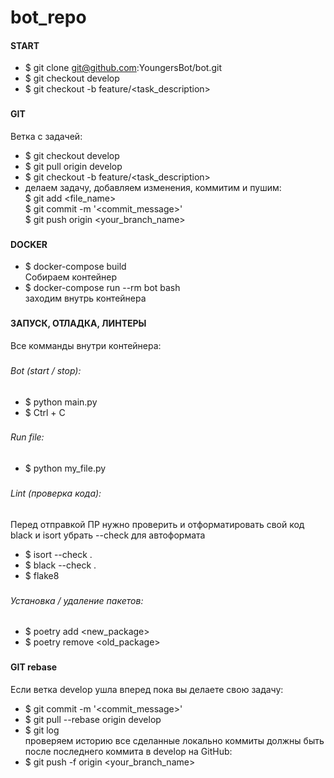# bot_repo

#### START
- $ git clone git@github.com:YoungersBot/bot.git
- $ git checkout develop
- $ git checkout -b feature/<task_description>

###
#### GIT 
Ветка с задачей:
- $ git checkout develop
- $ git pull origin develop
- $ git checkout -b feature/<task_description>
- делаем задачу, добавляем изменения, коммитим и пушим:  
$ git add <file_name>  
$ git commit -m '<commit_message>'  
$ git push origin <your_branch_name>

###
#### DOCKER
- $ docker-compose build  
Собираем контейнер
- $ docker-compose run --rm bot bash  
заходим внутрь контейнера


###
#### ЗАПУСК, ОТЛАДКА, ЛИНТЕРЫ
Все комманды внутри контейнера:

###
###### Bot (start / stop):
- $ python main.py
- $ Ctrl + C

###
###### Run file:
- $ python my_file.py

###
###### Lint (проверка кода):
Перед отправкой ПР нужно проверить и отформатировать свой код  
black и isort убрать --check для автоформата
- $ isort --check .
- $ black --check .
- $ flake8

###
###### Установка / удаление пакетов:
- $ poetry add <new_package>
- $ poetry remove <old_package>


###
#### GIT rebase
Если ветка develop ушла вперед пока вы делаете свою задачу:

- $ git commit -m '<commit_message>'  
- $ git pull --rebase origin develop
- $ git log   
проверяем историю все сделанные локально коммиты должны быть после 
последнего коммита в develop на GitHub:
- $ git push -f origin <your_branch_name>
